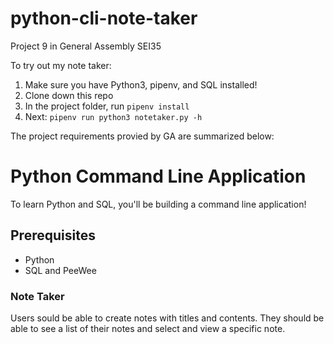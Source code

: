 # python-cli-note-taker

Project 9 in General Assembly SEI35

To try out my note taker: 
1. Make sure you have Python3, pipenv, and SQL installed!
1. Clone down this repo
1. In the project folder, run `pipenv install`
1. Next: `pipenv run python3 notetaker.py -h`

The project requirements provied by GA are summarized below:

# Python Command Line Application

To learn Python and SQL, you'll be building a command line application!

## Prerequisites

- Python
- SQL and PeeWee

### Note Taker

Users sould be able to create notes with titles and contents. They should be
able to see a list of their notes and select and view a specific note.
